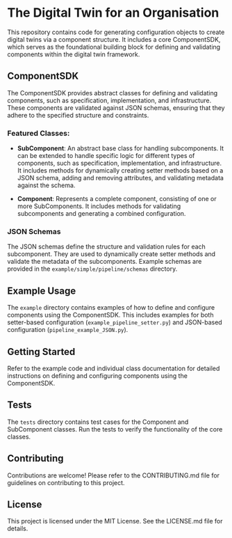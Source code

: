 # The Digital Twin for an Organisation

This repository contains code for generating configuration objects to create digital twins via a component structure. It includes a core ComponentSDK, which serves as the foundational building block for defining and validating components within the digital twin framework.

## ComponentSDK

The ComponentSDK provides abstract classes for defining and validating components, such as specification, implementation, and infrastructure. These components are validated against JSON schemas, ensuring that they adhere to the specified structure and constraints.

### Featured Classes:

- **SubComponent**: An abstract base class for handling subcomponents. It can be extended to handle specific logic for different types of components, such as specification, implementation, and infrastructure. It includes methods for dynamically creating setter methods based on a JSON schema, adding and removing attributes, and validating metadata against the schema.

- **Component**: Represents a complete component, consisting of one or more SubComponents. It includes methods for validating subcomponents and generating a combined configuration.

### JSON Schemas

The JSON schemas define the structure and validation rules for each subcomponent. They are used to dynamically create setter methods and validate the metadata of the subcomponents. Example schemas are provided in the `example/simple/pipeline/schemas` directory.

## Example Usage

The `example` directory contains examples of how to define and configure components using the ComponentSDK. This includes examples for both setter-based configuration (`example_pipeline_setter.py`) and JSON-based configuration (`pipeline_example_JSON.py`).

## Getting Started

Refer to the example code and individual class documentation for detailed instructions on defining and configuring components using the ComponentSDK.

## Tests

The `tests` directory contains test cases for the Component and SubComponent classes. Run the tests to verify the functionality of the core classes.

## Contributing

Contributions are welcome! Please refer to the CONTRIBUTING.md file for guidelines on contributing to this project.

## License

This project is licensed under the MIT License. See the LICENSE.md file for details.
